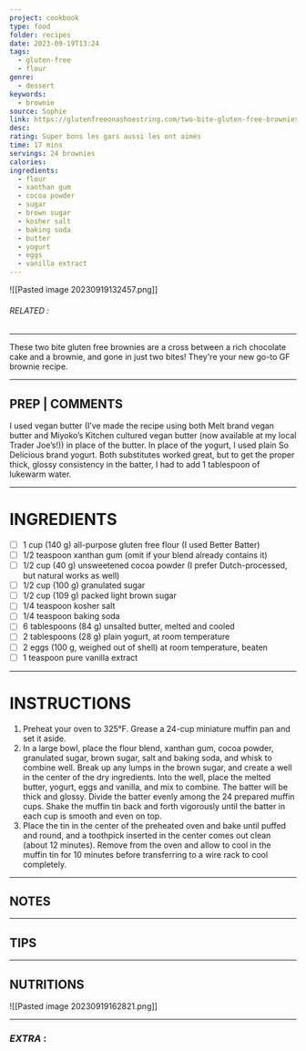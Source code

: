 ```yaml
---
project: cookbook
type: food
folder: recipes
date: 2023-09-19T13:24
tags:
  - gluten-free
  - flour
genre:
  - dessert
keywords:
  - brownie
source: Sophie
link: https://glutenfreeonashoestring.com/two-bite-gluten-free-brownies/?uniquedesserts=5078267035
desc: 
rating: Super bons les gars aussi les ont aimés
time: 17 mins
servings: 24 brownies
calories: 
ingredients:
  - flour
  - xanthan gum
  - cocoa powder
  - sugar
  - brown sugar
  - kosher salt
  - baking soda
  - butter
  - yogurt
  - eggs
  - vanilla extract
---
```


![[Pasted image 20230919132457.png]]
###### *RELATED* : 
---
These two bite gluten free brownies are a cross between a rich chocolate cake and a brownie, and gone in just two bites! They're your new go-to GF brownie recipe.

---
## PREP | COMMENTS

 I used vegan butter (I’ve made the recipe using both Melt brand vegan butter and Miyoko’s Kitchen cultured vegan butter (now available at my local Trader Joe’s!)) in place of the butter. In place of the yogurt, I used plain So Delicious brand yogurt. Both substitutes worked great, but to get the proper thick, glossy consistency in the batter, I had to add 1 tablespoon of lukewarm water.



---
# INGREDIENTS

- [ ] 1 cup (140 g) all-purpose gluten free flour (I used Better Batter)
- [ ] 1/2 teaspoon xanthan gum (omit if your blend already contains it)
- [ ] 1/2 cup (40 g) unsweetened cocoa powder (I prefer Dutch-processed, but natural works as well)
- [ ] 1/2 cup (100 g) granulated sugar
- [ ] 1/2 cup (109 g) packed light brown sugar
- [ ] 1/4 teaspoon kosher salt
- [ ] 1/4 teaspoon baking soda
- [ ] 6 tablespoons (84 g) unsalted butter, melted and cooled
- [ ] 2 tablespoons (28 g) plain yogurt, at room temperature
- [ ] 2 eggs (100 g, weighed out of shell) at room temperature, beaten
- [ ] 1 teaspoon pure vanilla extract

---
# INSTRUCTIONS

1. Preheat your oven to 325°F. Grease a 24-cup miniature muffin pan and set it aside.
2. In a large bowl, place the flour blend, xanthan gum, cocoa powder, granulated sugar, brown sugar, salt and baking soda, and whisk to combine well. Break up any lumps in the brown sugar, and create a well in the center of the dry ingredients. Into the well, place the melted butter, yogurt, eggs and vanilla, and mix to combine. The batter will be thick and glossy. Divide the batter evenly among the 24 prepared muffin cups. Shake the muffin tin back and forth vigorously until the batter in each cup is smooth and even on top.
3. Place the tin in the center of the preheated oven and bake until puffed and round, and a toothpick inserted in the center comes out clean (about 12 minutes). Remove from the oven and allow to cool in the muffin tin for 10 minutes before transferring to a wire rack to cool completely.

---
## NOTES



---
## TIPS



---
## NUTRITIONS

![[Pasted image 20230919162821.png]]

---
### *EXTRA* :



